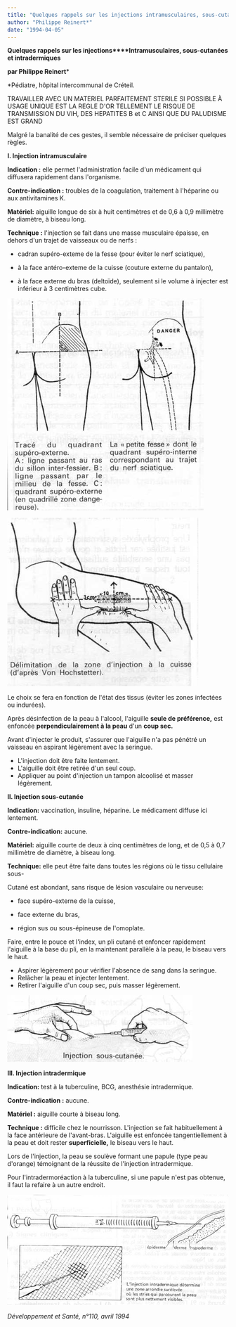 ```yaml
---
title: "Quelques rappels sur les injections intramusculaires, sous-cutanées et intradermiques"
author: "Philippe Reinert*"
date: "1994-04-05"
---
```


**Quelques rappels sur les injections****Intramusculaires, sous-cutanées et intradermiques**

**par Philippe Reinert***

*Pédiatre, hôpital intercommunal de Créteil.

TRAVAILLER AVEC UN MATERIEL PARFAITEMENT STERILE SI POSSIBLE À USAGE UNIQUE EST LA REGLE D'OR TELLEMENT LE RISQUE DE TRANSMISSION DU VIH, DES HEPATITES B et C AINSI QUE DU PALUDISME EST GRAND

Malgré la banalité de ces gestes, il semble nécessaire de préciser quelques règles.

**I. Injection intramusculaire**

**Indication :** elle permet l'administration facile d'un médicament qui diffusera rapidement dans l'organisme.

**Contre-indication :** troubles de la coagulation, traitement à l'héparine ou aux antivitamines K.

**Matériel:** aiguille longue de six à huit centimètres et de 0,6 à 0,9 millimètre de diamètre, à biseau long.

**Technique :** l'injection se fait dans une masse musculaire épaisse, en dehors d'un trajet de vaisseaux ou de nerfs :

- cadran supéro-exteme de la fesse (pour éviter le nerf sciatique),

- à la face antéro-exteme de la cuisse (couture externe du pantalon),

- à la face externe du bras (deltoïde), seulement si le volume à injecter est inférieur à 3 centimètres cube.


![](i591-1.jpg)

![](i591-2.jpg)


Le choix se fera en fonction de l'état des tissus (éviter les zones infectées ou indurées).

Après désinfection de la peau à l'alcool, l'aiguille **seule de préférence,** est enfoncée **perpendiculairement à la peau** d'un **coup sec.**

Avant d'injecter le produit, s'assurer que l'aiguille n'a pas pénétré un vaisseau en aspirant légèrement avec la seringue.

*   L'injection doit être faite lentement.  
*   L'aiguille doit être retirée d'un seul coup.  
*   Appliquer au point d'injection un tampon alcoolisé et masser légèrement.

**Il. Injection sous-cutanée**

**Indication:** vaccination, insuline, héparine. Le médicament diffuse ici lentement.

**Contre-indication:** aucune.

**Matériel:** aiguille courte de deux à cinq centimètres de long, et de 0,5 à 0,7 millimètre de diamètre, à biseau long.

**Technique:** elle peut être faite dans toutes les régions où le tissu cellulaire sous-

Cutané est abondant, sans risque de lésion vasculaire ou nerveuse:

- face supéro-externe de la cuisse,

- face externe du bras,

- région sus ou sous-épineuse de l'omoplate.

Faire, entre le pouce et l'index, un pli cutané et enfoncer rapidement l'aiguille à la base du pli, en la maintenant parallèle à la peau, le biseau vers le haut.

*   Aspirer légèrement pour vérifier l'absence de sang dans la seringue.  
*   Relâcher la peau et injecter lentement.  
*   Retirer l'aiguille d'un coup sec, puis masser légèrement.


![](i591-3.jpg)


**III. Injection intradermique**

**Indication:** test à la tuberculine, BCG, anesthésie intradermique.

**Contre-indication :** aucune.

**Matériel :** aiguille courte à biseau long.

**Technique :** difficile chez le nourrisson. L'injection se fait habituellement à la face antérieure de l'avant-bras. L'aiguille est enfoncée tangentiellement à la peau et doit rester **superficielle,** le biseau vers le haut.

Lors de l'injection, la peau se soulève formant une papule (type peau d'orange) témoignant de la réussite de l'injection intradermique.

Pour l'intradermoréaction à la tuberculine, si une papule n'est pas obtenue, il faut la refaire à un autre endroit.


![](i591-4.jpg)


_Développement et Santé, n°110, avril 1994_